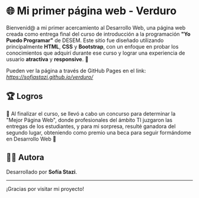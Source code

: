 # 🌐 Mi primer página web - Verduro

Bienvenid@ a mi primer acercamiento al Desarrollo Web, una página web creada como entrega final del curso de introducción a la programación **"Yo Puedo Programar"** de DESEM. Este sitio fue diseñado utilizando principalmente **HTML**, **CSS** y **Bootstrap**, con un enfoque en probar los conocimientos que adquirí durante ese curso y lograr una experiencia de usuario **atractiva** y **responsive**. 🚀

Pueden ver la página a través de GitHub Pages en el link: *https://sofiastazi.github.io/verduro/*

## 🏆 Logros
🎉 Al finalizar el curso, se llevó a cabo un concurso para determinar la "Mejor Página Web", donde profesionales del ámbito TI juzgaron las entregas de los estudiantes, y para mi sorpresa, resulté ganadora del segundo lugar, obteniendo como premio una beca para seguir formándome en Desarrollo Web 🎉

## 👨‍💻 Autora
Desarrollado por **Sofía Stazi**.

---
¡Gracias por visitar mi proyecto!
